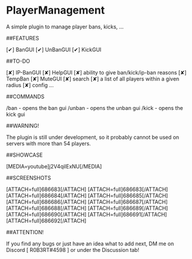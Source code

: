 # PlayerManagement
A simple plugin to manage player bans, kicks, ...

##FEATURES

[✔] BanGUI
[✔] UnBanGUI
[✔] KickGUI

##TO-DO

[✘] IP-BanGUI
[✘] HelpGUI
[✘] ability to give ban/kick/ip-ban reasons
[✘] TempBan
[✘] MuteGUI
[✘] search
[✘] a list of all players within a given radius
[✘] config
...

##COMMANDS

/ban - opens the ban gui
/unban - opens the unban gui
/kick - opens the kick gui

##WARNING!

The plugin is still under development, so it probably cannot be used on servers with more than 54 players.

##SHOWCASE

[MEDIA=youtube]j2V4qilExNU[/MEDIA]

##SCREENSHOTS

[ATTACH=full]686683[/ATTACH] [ATTACH=full]686683[/ATTACH] [ATTACH=full]686684[/ATTACH] [ATTACH=full]686685[/ATTACH] [ATTACH=full]686686[/ATTACH] [ATTACH=full]686687[/ATTACH] [ATTACH=full]686688[/ATTACH] [ATTACH=full]686689[/ATTACH] [ATTACH=full]686690[/ATTACH] [ATTACH=full]686691[/ATTACH] [ATTACH=full]686692[/ATTACH]

##ATTENTION!

If you find any bugs or just have an idea what to add next, DM me on Discord [ R0B3RT#4598 ] or under the Discussion tab!

